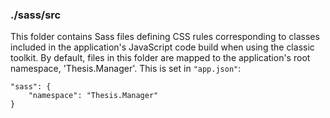 ### ./sass/src

This folder contains Sass files defining CSS rules corresponding to classes
included in the application's JavaScript code build when using the classic toolkit.
By default, files in this folder are mapped to the application's root namespace, 'Thesis.Manager'.
This is set in `"app.json"`:

    "sass": {
        "namespace": "Thesis.Manager"
    }